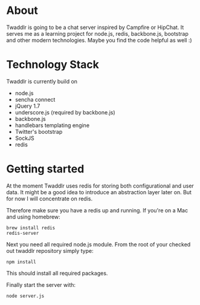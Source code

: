 About
=====
Twaddlr is going to be a chat server inspired by Campfire or HipChat. It serves me as a learning project for node.js, redis, backbone.js, bootstrap and other modern technologies. Maybe you find the code helpful as well :)

Technology Stack
================
Twaddlr is currently build on 
 
 * node.js
 * sencha connect
 * jQuery 1.7 
 * underscore.js (required by backbone.js)
 * backbone.js
 * handlebars templating engine 
 * Twitter's bootstrap
 * SockJS
 * redis

Getting started
===============
At the moment Twaddlr uses redis for storing both configurational and user data. It might be a good idea to 
introduce an abstraction layer later on. But for now I will concentrate on redis.

Therefore make sure you have a redis up and running. If you're on a Mac and using homebrew:

    brew install redis
    redis-server
  
Next you need all required node.js module. From the root of your checked out twaddlr repository simply type:

    npm install
  
This should install all required packages.

Finally start the server with:

    node server.js

